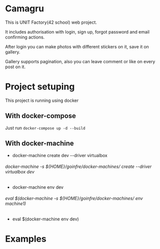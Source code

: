 # Camagru

This is  UNIT Factory(42 school) web project.

It includes authorisation with login, sign up, forgot password and email confirming actions.

After login you can make photos with different stickers on it, save it on gallery.

Gallery supports pagination, also you can leave comment or like on every post on it.

# Project setuping

This project is running using docker

## With docker-compose

Just run ``docker-compose up -d --build``

## With docker-machine

- docker-machine create dev --driver virtualbox
 ###### docker-machine -s ${HOME}/goinfre/docker-machines/ create --driver virtualbox dev
- docker-machine env dev
 ###### eval $(docker-machine -s ${HOME}/goinfre/docker-machines/ env machine1)
- eval $(docker-machine env dev)


# Examples
